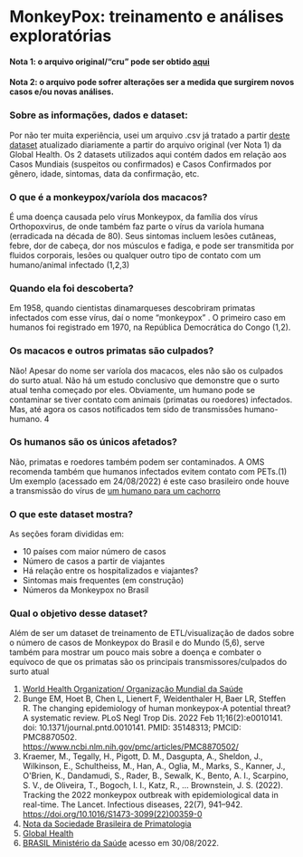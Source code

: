 

# MonkeyPox: treinamento e análises exploratórias

#### Nota 1: o arquivo original/“cru” pode ser obtido [aqui](https://raw.githubusercontent.com/globaldothealth/monkeypox/main/latest.csv)
#### Nota 2: o arquivo pode sofrer alterações ser a medida que surgirem novos casos e/ou novas análises.

### Sobre as informações, dados e dataset:

Por não ter muita experiência, usei um arquivo .csv já tratado a partir [deste dataset](https://www.kaggle.com/code/deepcontractor/monkey-pox-dataset) atualizado diariamente a partir do arquivo original (ver Nota 1) da Global Health. Os 2 datasets utilizados aqui contém dados em relação aos Casos Mundiais (suspeitos ou confirmados) e Casos Confirmados por gênero, idade, sintomas, data da confirmação, etc.

### **O que é a monkeypox/varíola dos macacos?**

É uma doença causada pelo vírus Monkeypox, da família dos vírus Orthopoxvirus, de onde também faz parte o vírus da varíola humana (erradicada na década de 80). Seus sintomas incluem lesões cutâneas, febre, dor de cabeça, dor nos músculos e fadiga, e pode ser transmitida por fluidos corporais, lesões ou qualquer outro tipo de contato com um humano/animal infectado (1,2,3)

### **Quando ela foi descoberta?**

Em 1958, quando cientistas dinamarqueses descobriram primatas infectados com esse vírus, daí o nome “monkeypox” . O primeiro caso em humanos foi registrado em 1970, na República Democrática do Congo (1,2).

### **Os macacos e outros primatas são culpados?**

Não! Apesar do nome ser varíola dos macacos, eles não são os  culpados do surto atual. Não há um estudo conclusivo que demonstre que o surto atual tenha começado por eles. Obviamente, um humano pode se contaminar se tiver contato com animais (primatas ou roedores) infectados. Mas, até agora os casos notificados tem sido de transmissões humano-humano. 4

### **Os humanos são os únicos afetados?**

Não, primatas e roedores também podem ser contaminados. A OMS recomenda também que humanos infectados evitem contato com PETs.(1) Um exemplo (acessado em 24/08/2022) é este caso brasileiro onde houve a transmissão do vírus de [um humano para  um cachorro](https://g1.globo.com/mg/zona-da-mata/noticia/2022/08/23/juiz-de-fora-confirma-primeiro-caso-de-variola-dos-macacos-em-cachorro.ghtml)

### **O que este dataset mostra?**

As seções foram divididas em:

  - 10 países com maior número de casos
  - Número de casos a partir de viajantes
  - Há relação entre os hospitalizados e viajantes?
  - Sintomas mais frequentes (em construção)
  - Números da Monkeypox no Brasil


### **Qual o objetivo desse dataset?**

Além de ser um dataset de treinamento de ETL/visualização de dados sobre o número de casos de Monkeypox do Brasil e do Mundo (5,6), serve também para mostrar um pouco mais sobre a doença e combater o equívoco de que os primatas são os principais transmissores/culpados do surto atual 




1. [World Health Organization/ Organização Mundial da Saúde](https://www.who.int/news-room/fact-sheets/detail/monkeypox) 
2. Bunge EM, Hoet B, Chen L, Lienert F, Weidenthaler H, Baer LR, Steffen R. The changing epidemiology of human monkeypox-A potential threat? A systematic review. PLoS Negl Trop Dis. 2022 Feb 11;16(2):e0010141. doi: 10.1371/journal.pntd.0010141. PMID: 35148313; PMCID: PMC8870502. https://www.ncbi.nlm.nih.gov/pmc/articles/PMC8870502/
3. Kraemer, M., Tegally, H., Pigott, D. M., Dasgupta, A., Sheldon, J., Wilkinson, E., Schultheiss, M., Han, A., Oglia, M., Marks, S., Kanner, J., O'Brien, K., Dandamudi, S., Rader, B., Sewalk, K., Bento, A. I., Scarpino, S. V., de Oliveira, T., Bogoch, I. I., Katz, R., … Brownstein, J. S. (2022). Tracking the 2022 monkeypox outbreak with epidemiological data in real-time. The Lancet. Infectious diseases, 22(7), 941–942. https://doi.org/10.1016/S1473-3099(22)00359-0
4. [Nota da Sociedade Brasileira de Primatologia](https://linktr.ee/sbprimatologia?utm_source=linktree_profile_share&ltsid=c532f81d-702f-49a5-a890-b64a2670728d)
5. [Global Health](https://www.monkeypox.global.health/)
6. [BRASIL Ministério da Saúde](https://www.gov.br/saude/pt-br/composicao/svs/resposta-a-emergencias/coes/monkeypox) acesso em 30/08/2022.
